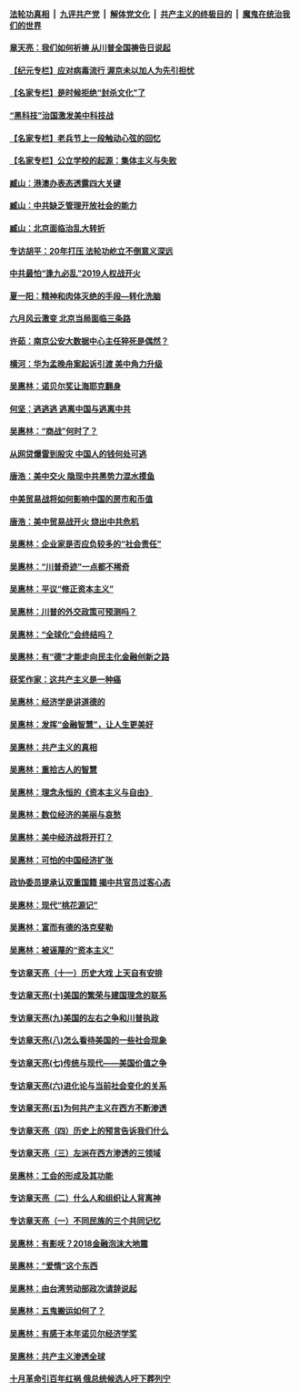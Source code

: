 ####  [法轮功真相](../../../../basic/blob/master/README.md?t=06241631) &nbsp;|&nbsp; [九评共产党](../../../../9ping.md/blob/master/README.md?t=06241631) &nbsp;|&nbsp; [解体党文化](../../../../jtdwh.md/blob/master/README.md?t=06241631)  &nbsp;|&nbsp; [共产主义的终极目的](../../../../gczydzjmd.md/blob/master/README.md?t=06241631) &nbsp;|&nbsp; [魔鬼在统治我们的世界](../../../../mgztzwmdsj.md/blob/master/README.md?t=06241631) 

#### [章天亮：我们如何祈祷 从川普全国祷告日说起](../pages/nsc423/n11944627.md?t=06241631) 

#### [【纪元专栏】应对病毒流行 渥京未以加人为先引担忧](../pages/nsc423/n11875714.md?t=06241631) 

#### [【名家专栏】是时候拒绝“封杀文化”了](../pages/nsc423/n11814093.md?t=06241631) 

#### [“黑科技”治国激发美中科技战](../pages/nsc423/n11638056.md?t=06241631) 

#### [【名家专栏】老兵节上一段触动心弦的回忆](../pages/nsc423/n11646016.md?t=06241631) 

#### [【名家专栏】公立学校的起源：集体主义与失败](../pages/nsc423/n11601833.md?t=06241631) 

#### [臧山：港澳办表态透露四大关键](../pages/nsc423/n11421628.md?t=06241631) 

#### [臧山：中共缺乏管理开放社会的能力](../pages/nsc423/n11407457.md?t=06241631) 

#### [臧山：北京面临治乱大转折](../pages/nsc423/n11406895.md?t=06241631) 

#### [专访胡平：20年打压 法轮功屹立不倒意义深远](../pages/nsc423/n11398800.md?t=06241631) 

#### [中共最怕“逢九必乱”2019人权战开火](../pages/nsc423/n11385248.md?t=06241631) 

#### [夏一阳：精神和肉体灭绝的手段—转化洗脑](../pages/nsc423/n11368250.md?t=06241631) 

#### [六月风云激变 北京当局面临三条路](../pages/nsc423/n11313668.md?t=06241631) 

#### [许茹：南京公安大数据中心主任猝死是偶然？](../pages/nsc423/n11064744.md?t=06241631) 

#### [横河：华为孟晚舟案起诉引渡 美中角力升级](../pages/nsc423/n11027230.md?t=06241631) 

#### [吴惠林：诺贝尔奖让海耶克翻身](../pages/nsc423/n10890049.md?t=06241631) 

#### [何坚：逃逃逃 逃离中国与逃离中共](../pages/nsc423/n10592891.md?t=06241631) 

#### [吴惠林：“商战”何时了？](../pages/nsc423/n10573558.md?t=06241631) 

#### [从网贷爆雷到股灾 中国人的钱何处可逃](../pages/nsc423/n10572800.md?t=06241631) 

#### [唐浩：美中交火 隐现中共黑势力混水摸鱼](../pages/nsc423/n10544040.md?t=06241631) 

#### [中美贸易战将如何影响中国的房市和币值](../pages/nsc423/n10543697.md?t=06241631) 

#### [唐浩：美中贸易战开火 烧出中共危机](../pages/nsc423/n10540126.md?t=06241631) 

#### [吴惠林：企业家是否应负较多的“社会责任”](../pages/nsc423/n10535022.md?t=06241631) 

#### [吴惠林：“川普奇迹”一点都不稀奇](../pages/nsc423/n10512808.md?t=06241631) 

#### [吴惠林：平议“修正资本主义”](../pages/nsc423/n10495724.md?t=06241631) 

#### [吴惠林：川普的外交政策可预测吗？](../pages/nsc423/n10462387.md?t=06241631) 

#### [吴惠林：“全球化”会终结吗？](../pages/nsc423/n10452838.md?t=06241631) 

#### [吴惠林：有“德”才能走向民主化金融创新之路](../pages/nsc423/n10432292.md?t=06241631) 

#### [获奖作家：这共产主义是一种癌](../pages/nsc423/n10431541.md?t=06241631) 

#### [吴惠林：经济学是讲道德的](../pages/nsc423/n10398014.md?t=06241631) 

#### [吴惠林：发挥“金融智慧”，让人生更美好](../pages/nsc423/n10375019.md?t=06241631) 

#### [吴惠林：共产主义的真相](../pages/nsc423/n10351394.md?t=06241631) 

#### [吴惠林：重拾古人的智慧](../pages/nsc423/n10337691.md?t=06241631) 

#### [吴惠林：理念永恒的《资本主义与自由》](../pages/nsc423/n10316274.md?t=06241631) 

#### [吴惠林：数位经济的美丽与哀愁](../pages/nsc423/n10292946.md?t=06241631) 

#### [吴惠林：美中经济战将开打？](../pages/nsc423/n10258825.md?t=06241631) 

#### [吴惠林：可怕的中国经济扩张](../pages/nsc423/n10219147.md?t=06241631) 

#### [政协委员提承认双重国籍 揭中共官员过客心态](../pages/nsc423/n10208809.md?t=06241631) 

#### [吴惠林：现代“桃花源记”](../pages/nsc423/n10185234.md?t=06241631) 

#### [吴惠林：富而有德的洛克斐勒](../pages/nsc423/n10142264.md?t=06241631) 

#### [吴惠林：被诬蔑的“资本主义”](../pages/nsc423/n10124816.md?t=06241631) 

#### [专访章天亮（十一）历史大戏 上天自有安排](../pages/nsc423/n10094905.md?t=06241631) 

#### [专访章天亮(十)美国的繁荣与建国理念的联系](../pages/nsc423/n10094899.md?t=06241631) 

#### [专访章天亮(九)美国的左右之争和川普执政](../pages/nsc423/n10094889.md?t=06241631) 

#### [专访章天亮(八)怎么看待美国的一些社会现象](../pages/nsc423/n10094857.md?t=06241631) 

#### [专访章天亮(七)传统与现代——美国价值之争](../pages/nsc423/n10093140.md?t=06241631) 

#### [专访章天亮(六)进化论与当前社会变化的关系](../pages/nsc423/n10092036.md?t=06241631) 

#### [专访章天亮(五)为何共产主义在西方不断渗透](../pages/nsc423/n10083620.md?t=06241631) 

#### [专访章天亮（四）历史上的预言告诉我们什么](../pages/nsc423/n10083606.md?t=06241631) 

#### [专访章天亮（三）左派在西方渗透的三领域](../pages/nsc423/n10081115.md?t=06241631) 

#### [吴惠林：工会的形成及其功能](../pages/nsc423/n10080633.md?t=06241631) 

#### [专访章天亮（二）什么人和组织让人背离神](../pages/nsc423/n10076637.md?t=06241631) 

#### [专访章天亮（一）不同民族的三个共同记忆](../pages/nsc423/n10074188.md?t=06241631) 

#### [吴惠林：有影呒？2018金融泡沫大地震](../pages/nsc423/n10040534.md?t=06241631) 

#### [吴惠林：“爱情”这个东西](../pages/nsc423/n10019423.md?t=06241631) 

#### [吴惠林：由台湾劳动部政次请辞说起](../pages/nsc423/n9979679.md?t=06241631) 

#### [吴惠林：五鬼搬运如何了？](../pages/nsc423/n9925338.md?t=06241631) 

#### [吴惠林：有感于本年诺贝尔经济学奖](../pages/nsc423/n9871883.md?t=06241631) 

#### [吴惠林：共产主义渗透全球](../pages/nsc423/n9812748.md?t=06241631) 

#### [十月革命引百年红祸 俄总统候选人吁下葬列宁](../pages/nsc423/n9810182.md?t=06241631) 

